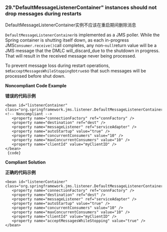 ### 29."DefaultMessageListenerContainer" instances should not drop messages during restarts

DefaultMessageListenerContainer实例不应该在重启期间删除消息

`DefaultMessageListenerContainer`is implemented as a JMS poller. While the Spring container is shutting itself down, as each in-progress JMS`Consumer.receive()`call completes, any non-`null`return value will be a JMS message that the DMLC will_discard_due to the shutdown in progress. That will result in the received message never being processed.

To prevent message loss during restart operations, set`acceptMessagesWhileStopping`to`true`so that such messages will be processed before shut down.


**Noncompliant Code Example**

**错误的代码示例**

```
<bean id="listenerContainer" class="org.springframework.jms.listener.DefaultMessageListenerContainer">  <!-- Noncompliant -->
   <property name="connectionFactory" ref="connFactory" />
   <property name="destination" ref="dest" />
   <property name="messageListener" ref="serviceAdapter" />
   <property name="autoStartup" value="true" />
   <property name="concurrentConsumers" value="10" />
   <property name="maxConcurrentConsumers" value="10" />
   <property name="clientId" value="myClientID" />
</bean>
 {code}
```


**Compliant Solution**

**正确的代码示例**

```
<bean id="listenerContainer" class="org.springframework.jms.listener.DefaultMessageListenerContainer">
   <property name="connectionFactory" ref="connFactory" />
   <property name="destination" ref="dest" />
   <property name="messageListener" ref="serviceAdapter" />
   <property name="autoStartup" value="true" />
   <property name="concurrentConsumers" value="10" />
   <property name="maxConcurrentConsumers" value="10" />
   <property name="clientId" value="myClientID" />
   <property name="acceptMessagesWhileStopping" value="true" />
</bean>
```


